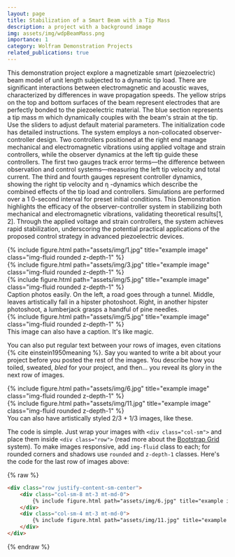 ```yaml
---
layout: page
title: Stabilization of a Smart Beam with a Tip Mass
description: a project with a background image
img: assets/img/wdpBeamMass.png
importance: 1
category: Wolfram Demonstration Projects
related_publications: true
---
```

This demonstration project explore a magnetizable smart (piezoelectric) beam model of unit length subjected to a dynamic tip load. There are significant interactions between electromagnetic and acoustic waves, characterized by differences in wave propagation speeds. The yellow strips on the top and bottom surfaces of the beam represent electrodes that are perfectly bonded to the piezoelectric material. The blue section represents a tip mass 
m
 which dynamically couples with the beam's strain at the tip. Use the sliders to adjust default material parameters. The initialization code has detailed instructions.
The system employs a non-collocated observer-controller design. Two controllers positioned at the right end manage mechanical and electromagnetic vibrations using applied voltage and strain controllers, while the observer dynamics at the left tip guide these controllers. The first two gauges track error terms—the difference between observation and control systems—measuring the left tip velocity and total current. The third and fourth gauges represent controller dynamics, showing the right tip velocity and 
η
-dynamics which describe the combined effects of the tip load and controllers. Simulations are performed over a 
1
0-second interval for preset initial conditions.
This Demonstration highlights the efficacy of the observer-controller system in stabilizing both mechanical and electromagnetic vibrations, validating theoretical results[1, 2]. Through the applied voltage and strain controllers, the system achieves rapid stabilization, underscoring the potential practical applications of the proposed control strategy in advanced piezoelectric devices.

<div class="row">
    <div class="col-sm mt-3 mt-md-0">
        {% include figure.html path="assets/img/1.jpg" title="example image" class="img-fluid rounded z-depth-1" %}
    </div>
    <div class="col-sm mt-3 mt-md-0">
        {% include figure.html path="assets/img/3.jpg" title="example image" class="img-fluid rounded z-depth-1" %}
    </div>
    <div class="col-sm mt-3 mt-md-0">
        {% include figure.html path="assets/img/5.jpg" title="example image" class="img-fluid rounded z-depth-1" %}
    </div>
</div>
<div class="caption">
    Caption photos easily. On the left, a road goes through a tunnel. Middle, leaves artistically fall in a hipster photoshoot. Right, in another hipster photoshoot, a lumberjack grasps a handful of pine needles.
</div>
<div class="row">
    <div class="col-sm mt-3 mt-md-0">
        {% include figure.html path="assets/img/5.jpg" title="example image" class="img-fluid rounded z-depth-1" %}
    </div>
</div>
<div class="caption">
    This image can also have a caption. It's like magic.
</div>

You can also put regular text between your rows of images, even citations {% cite einstein1950meaning %}.
Say you wanted to write a bit about your project before you posted the rest of the images.
You describe how you toiled, sweated, *bled* for your project, and then... you reveal its glory in the next row of images.


<div class="row justify-content-sm-center">
    <div class="col-sm-8 mt-3 mt-md-0">
        {% include figure.html path="assets/img/6.jpg" title="example image" class="img-fluid rounded z-depth-1" %}
    </div>
    <div class="col-sm-4 mt-3 mt-md-0">
        {% include figure.html path="assets/img/11.jpg" title="example image" class="img-fluid rounded z-depth-1" %}
    </div>
</div>
<div class="caption">
    You can also have artistically styled 2/3 + 1/3 images, like these.
</div>


The code is simple.
Just wrap your images with `<div class="col-sm">` and place them inside `<div class="row">` (read more about the <a href="https://getbootstrap.com/docs/4.4/layout/grid/">Bootstrap Grid</a> system).
To make images responsive, add `img-fluid` class to each; for rounded corners and shadows use `rounded` and `z-depth-1` classes.
Here's the code for the last row of images above:

{% raw %}
```html
<div class="row justify-content-sm-center">
    <div class="col-sm-8 mt-3 mt-md-0">
        {% include figure.html path="assets/img/6.jpg" title="example image" class="img-fluid rounded z-depth-1" %}
    </div>
    <div class="col-sm-4 mt-3 mt-md-0">
        {% include figure.html path="assets/img/11.jpg" title="example image" class="img-fluid rounded z-depth-1" %}
    </div>
</div>
```
{% endraw %}
